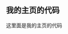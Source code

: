 我的主页的代码
--------------------------------------------------------------------------------------------------------------

这里面是我的主页的代码
